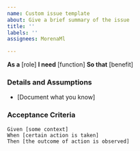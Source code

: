 ```yaml
---
name: Custom issue template
about: Give a brief summary of the issue
title: ''
labels: ''
assignees: MorenaMl

---
```


**As a** [role]
**I need** [function]
**So that** [benefit]

### Details and Assumptions
* [Document what you know]

### Acceptance Criteria

```gherkin
Given [some context]
When [certain action is taken]
Then [the outcome of action is observed]
